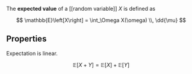 The **expected value** of a [[random variable]] $X$ is defined as

$$
\mathbb{E}\left[X\right] = \int_\Omega X(\omega) \\, \dd{\mu}
$$

## Properties

Expectation is linear.

$$
\mathbb{E}[X + Y] = \mathbb{E}[X] + \mathbb{E}[Y]
$$